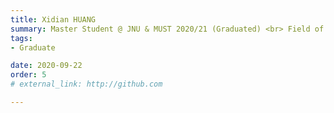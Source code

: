 ```yaml
---
title: Xidian HUANG  
summary: Master Student @ JNU & MUST 2020/21 (Graduated) <br> Field of Study：Industrial Engineering <br> Job：Product Manager @ Nextas
tags:
- Graduate

date: 2020-09-22
order: 5
# external_link: http://github.com

---
```

